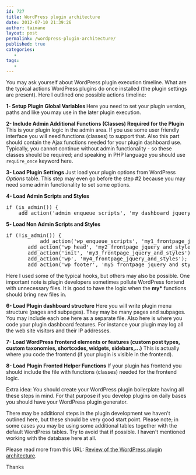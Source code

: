 ```yaml
---
id: 727
title: WordPress plugin architecture
date: 2012-07-10 21:39:26
author: taimane
layout: post
permalink: /wordpress-plugin-architecture/
published: true
categories:
   -
tags:
   -
---
```

You may ask yourself about WordPress plugin execution timeline. What are the typical actions WordPress plugins do once installed (the plugin settings are present).
Here I outlined one possible actions timeline:

<strong>1- Setup Plugin Global Variables </strong>
Here you need to set your plugin version, paths and like you may use in the later plugin execution.

<strong>2- Include Admin Additional Functions (Classes) Required for the Plugin</strong>
This is your plugin logic in the admin area. If you use some user friendly interface you will need functions (classes) to support that. Also this part should contain the Ajax functions needed for your plugin dashboard use. Typically, you cannot continue without admin functionality - so these classes should be required; and speaking in PHP language you should use <code>require_once</code> keyword here.

<strong>3- Load Plugin Settings</strong>
Just load your plugin options from WordPress <em>Options</em> table. This step may even go before the step #2 because you may need some admin functionality to set some options.

<strong>4- Load Admin Scripts and Styles</strong>
<pre>if (is_admin()) {
	add_action('admin_enqueue_scripts', 'my_dashboard_jquery_and_styles');
</pre>
<strong>5- Load Non Admin Scripts and Styles</strong>
<pre>if (!is_admin()) {
           add_action('wp_enqueue_scripts', 'my1_frontpage_jquery_and_styles');
	   add_action('wp_head', 'my2_frontpage_jquery_and_styles');
	   add_action('init', 'my3_frontpage_jquery_and_styles');
	   add_action('wp', 'my4_frontpage_jquery_and_styles');
	   add_action('wp_footer', 'my5_frontpage_jquery_and_styles');
</pre>
Here I used some of the typical hooks, but others may also be possible. One important note is plugin developers sometimes pollute WordPress fontend with unnecessary files. It is good to have the logic when the <strong>my*</strong> functions should bring new files in.

<strong>6- Load Plugin dashboard structure</strong>
Here you will write plugin menu structure (pages and subpages). They may be many pages and subpages. You may include each one here as a separate file.
Also here is where you code your plugin dashboard features. For instance your plugin may log all the web site visitors and their IP addresses.

<strong>7- Load WordPress frontend elements or features (custom post types, custom taxonomies, shortcodes, widgets, sidebars,...)</strong>
This is actually where you code the frontend (if your plugin is visible in the frontend).

<strong>8- Load Plugin Fronted Helper Functions</strong>
If your plugin has frontend you should include the file with functions (classes) needed for the frontend logic.

Extra idea: You should create your WordPress plugin boilerplate having all these steps in mind. For that purpose if you develop plugins on daily bases you should have your WordPress plugin generator.

There may be additional steps in the plugin development we haven't outlined here, but these should be very good start point.
Please note; in some cases you may be using some additional tables together with the default WordPress tables. Try to avoid that if possible. I haven't mentioned working with the database here at all.

Please read more from this URL: <a href="https://programming-review.com/review-of-the-wordpress-plugin-architecture/">Review of the WordPress plugin architecture</a>.

Thanks  
